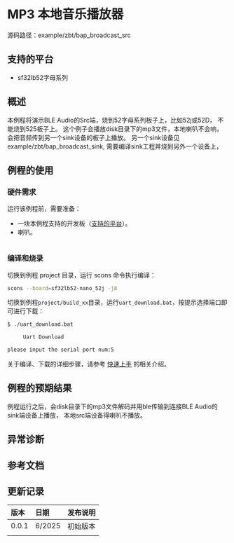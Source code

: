 # MP3 本地音乐播放器

源码路径：example/zbt/bap_broadcast_src

## 支持的平台
<!-- 支持哪些板子和芯片平台 -->
+ sf32lb52字母系列

## 概述
<!-- 例程简介 -->
本例程将演示BLE Audio的Src端，烧到52字母系列板子上，比如52j或52D， 不能烧到525板子上。
这个例子会播放disk目录下的mp3文件，本地喇叭不会响，会把音频传到另一个sink设备的板子上播放。
另一个sink设备见example/zbt/bap_broadcast_sink, 需要编译sink工程并烧到另外一个设备上，


## 例程的使用
<!-- 说明如何使用例程，比如连接哪些硬件管脚观察波形，编译和烧写可以引用相关文档。
对于 rt_device 的例程，还需要把本例程用到的配置开关列出来，比如 PWM 例程用到了 PWM1，需要在 onchip 菜单里使能 PWM1 -->

### 硬件需求
运行该例程前，需要准备：
+ 一块本例程支持的开发板（[支持的平台](quick_start)）。
+ 喇叭。

```{warning}

```



### 编译和烧录

切换到例程 project 目录，运行 scons 命令执行编译：

```bash
scons --board=sf32lb52-nano_52j -j8
```

切换到例程`project/build_xx`目录，运行`uart_download.bat`，按提示选择端口即可进行下载：

```bash
$ ./uart_download.bat

     Uart Download

please input the serial port num:5
```

关于编译、下载的详细步骤，请参考 [快速上手](quick_start) 的相关介绍。

## 例程的预期结果
<!-- 说明例程运行结果，比如哪几个灯会亮，会打印哪些 log，以便用户判断例程是否正常运行，运行结果可以结合代码分步骤说明 -->
例程运行之后，会disk目录下的mp3文件解码并用ble传输到连接BLE Audio的sink端设备上播放， 本地src端设备得喇叭不播放。



## 异常诊断

## 参考文档
<!-- 对于 rt_device 的示例，rt-thread 官网文档提供的较详细说明，可以在这里添加网页链接，例如，参考 RT-Thread 的 [RTC 文档](https://www.rt-thread.org/document/site/#/rt-thread-version/rt-thread-standard/programming-manual/device/rtc/rtc) -->

## 更新记录
|版本 |日期   |发布说明 |
|:---|:---|:---|
|0.0.1 |6/2025 |初始版本 |
| | | |
